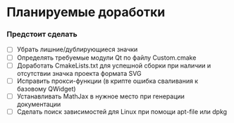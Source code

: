 # Планируемые доработки

### Предстоит сделать

-[ ] Убрать лишние/дублирующиеся значки  
-[ ] Определять требуемые модули Qt по файлу Custom.cmake  
-[ ] Доработать CmakeLists.txt для успешной сборки при наличии и отсутствии значка проекта формата SVG  
-[ ] Исправить прокси-функции (в крипте ошибка сваливания к базовому QWidget)  
-[ ] Устанавливать MathJax в нужное место при генерации документации  
-[ ] Сделать поиск зависимостей для Linux при помощи apt-file или dpkg  
